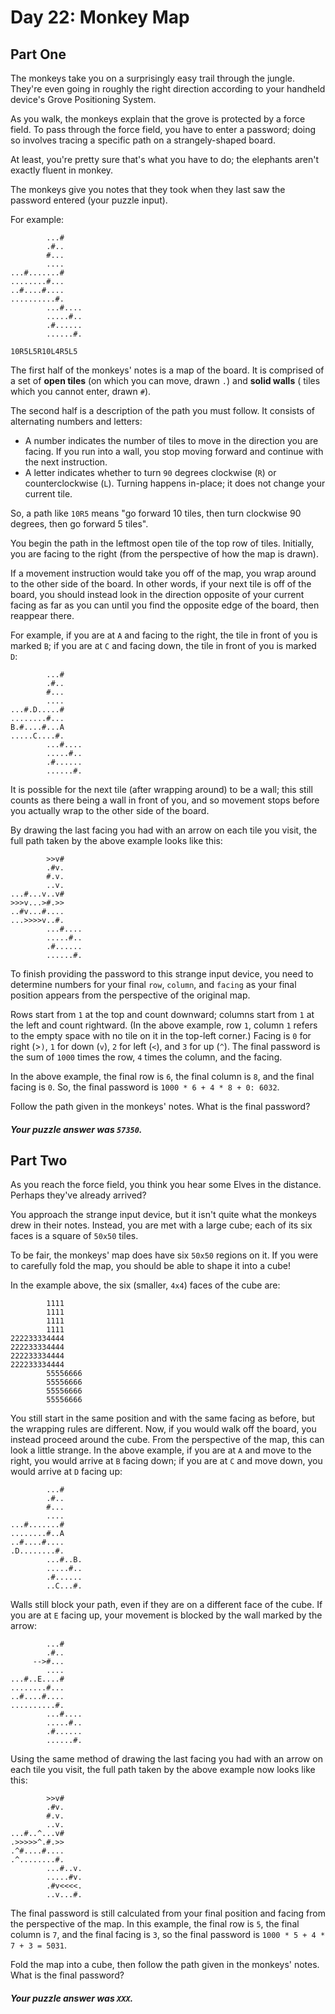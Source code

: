 # Day 22: Monkey Map

## Part One

The monkeys take you on a surprisingly easy trail through the jungle. They're
even going in roughly the right direction according to your handheld device's
Grove Positioning System.

As you walk, the monkeys explain that the grove is protected by a force field.
To pass through the force field, you have to enter a password; doing so involves
tracing a specific path on a strangely-shaped board.

At least, you're pretty sure that's what you have to do; the elephants aren't
exactly fluent in monkey.

The monkeys give you notes that they took when they last saw the password
entered (your puzzle input).

For example:

```text
        ...#
        .#..
        #...
        ....
...#.......#
........#...
..#....#....
..........#.
        ...#....
        .....#..
        .#......
        ......#.

10R5L5R10L4R5L5
```

The first half of the monkeys' notes is a map of the board. It is comprised of a
set of **open tiles** (on which you can move, drawn `.`) and **solid walls** (
tiles which you cannot enter, drawn `#`).

The second half is a description of the path you must follow. It consists of
alternating numbers and letters:

* A number indicates the number of tiles to move in the direction you are
  facing. If you run into a wall, you stop moving forward and continue with the
  next instruction.
* A letter indicates whether to turn `90` degrees clockwise (`R`) or
  counterclockwise (`L`). Turning happens in-place; it does not change your
  current tile.

So, a path like `10R5` means "go forward 10 tiles, then turn clockwise 90
degrees, then go forward 5 tiles".

You begin the path in the leftmost open tile of the top row of tiles. Initially,
you are facing to the right (from the perspective of how the map is drawn).

If a movement instruction would take you off of the map, you wrap around to the
other side of the board. In other words, if your next tile is off of the board,
you should instead look in the direction opposite of your current facing as far
as you can until you find the opposite edge of the board, then reappear there.

For example, if you are at `A` and facing to the right, the tile in front of you
is marked `B`; if you are at `C` and facing down, the tile in front of you is
marked `D`:

```text
        ...#
        .#..
        #...
        ....
...#.D.....#
........#...
B.#....#...A
.....C....#.
        ...#....
        .....#..
        .#......
        ......#.
```

It is possible for the next tile (after wrapping around) to be a wall; this
still counts as there being a wall in front of you, and so movement stops before
you actually wrap to the other side of the board.

By drawing the last facing you had with an arrow on each tile you visit, the
full path taken by the above example looks like this:

```text
        >>v#    
        .#v.    
        #.v.    
        ..v.    
...#...v..v#    
>>>v...>#.>>    
..#v...#....    
...>>>>v..#.    
        ...#....
        .....#..
        .#......
        ......#.
```

To finish providing the password to this strange input device, you need to
determine numbers for your final `row`, `column`, and `facing` as your final
position appears from the perspective of the original map.

Rows start from `1` at the top and count downward; columns start from `1` at the
left and count rightward. (In the above example, row `1`, column `1` refers to
the empty space with no tile on it in the top-left corner.) Facing is `0` for
right (>`)`, `1` for down (`v`), `2` for left (`<`), and `3` for up (`^`). The
final password is the sum of `1000` times the row, `4` times the column, and the
facing.

In the above example, the final row is `6`, the final column is `8`, and the
final facing is `0`. So, the final password is `1000 * 6 + 4 * 8 + 0: 6032`.

Follow the path given in the monkeys' notes. What is the final password?

##### Your puzzle answer was `57350`.

## Part Two

As you reach the force field, you think you hear some Elves in the distance.
Perhaps they've already arrived?

You approach the strange input device, but it isn't quite what the monkeys drew
in their notes. Instead, you are met with a large cube; each of its six faces is
a square of `50x50` tiles.

To be fair, the monkeys' map does have six `50x50` regions on it. If you were to
carefully fold the map, you should be able to shape it into a cube!

In the example above, the six (smaller, `4x4`) faces of the cube are:

```text
        1111
        1111
        1111
        1111
222233334444
222233334444
222233334444
222233334444
        55556666
        55556666
        55556666
        55556666
```

You still start in the same position and with the same facing as before, but the
wrapping rules are different. Now, if you would walk off the board, you instead
proceed around the cube. From the perspective of the map, this can look a little
strange. In the above example, if you are at `A` and move to the right, you
would arrive at `B` facing down; if you are at `C` and move down, you would
arrive at `D` facing up:

```text
        ...#
        .#..
        #...
        ....
...#.......#
........#..A
..#....#....
.D........#.
        ...#..B.
        .....#..
        .#......
        ..C...#.
```

Walls still block your path, even if they are on a different face of the cube.
If you are at `E` facing up, your movement is blocked by the wall marked by the
arrow:

```text
        ...#
        .#..
     -->#...
        ....
...#..E....#
........#...
..#....#....
..........#.
        ...#....
        .....#..
        .#......
        ......#.
```

Using the same method of drawing the last facing you had with an arrow on each
tile you visit, the full path taken by the above example now looks like this:

```text
        >>v#    
        .#v.    
        #.v.    
        ..v.    
...#..^...v#    
.>>>>>^.#.>>    
.^#....#....    
.^........#.    
        ...#..v.
        .....#v.
        .#v<<<<.
        ..v...#.
```

The final password is still calculated from your final position and facing from
the perspective of the map. In this example, the final row is `5`, the final
column is `7`, and the final facing is `3`, so the final password
is `1000 * 5 + 4 * 7 + 3 = 5031`.

Fold the map into a cube, then follow the path given in the monkeys' notes. What
is the final password?

##### Your puzzle answer was `XXX`.

